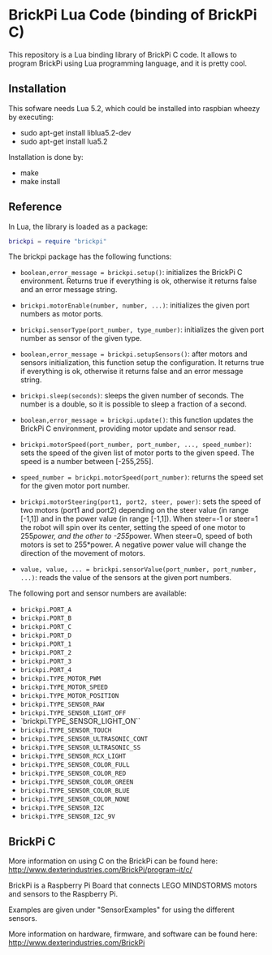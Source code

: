BrickPi Lua Code (binding of BrickPi C)
=======================================

This repository is a Lua binding library of BrickPi C code. It allows
to program BrickPi using Lua programming language, and it is pretty cool.

Installation
------------

This sofware needs Lua 5.2, which could be installed into raspbian wheezy
by executing:

- sudo apt-get install liblua5.2-dev
- sudo apt-get install lua5.2

Installation is done by:

- make
- make install

Reference
---------

In Lua, the library is loaded as a package:

```Lua
brickpi = require "brickpi"
```

The brickpi package has the following functions:

- `boolean,error_message = brickpi.setup()`: initializes the BrickPi
  C environment. Returns true if everything is ok, otherwise it
  returns false and an error message string.

- `brickpi.motorEnable(number, number, ...)`: initializes the given
  port numbers as motor ports.

- `brickpi.sensorType(port_number, type_number)`: initializes the
  given port number as sensor of the given type.

- `boolean,error_message = brickpi.setupSensors()`: after motors
  and sensors initialization, this function setup the configuration.
  It returns true if everything is ok, otherwise it returns false
  and an error message string.

- `brickpi.sleep(seconds)`: sleeps the given number of seconds. The
  number is a double, so it is possible to sleep a fraction of a
  second.

- `boolean,error_message = brickpi.update()`: this function updates
  the BrickPi C environment, providing motor update and sensor
  read.

- `brickpi.motorSpeed(port_number, port_number, ..., speed_number)`:
  sets the speed of the given list of motor ports to the given speed.
  The speed is a number between [-255,255].

- `speed_number = brickpi.motorSpeed(port_number)`: returns the speed
  set for the given motor port number.

- `brickpi.motorSteering(port1, port2, steer, power)`: sets the speed
  of two motors (port1 and port2) depending on the steer value (in
  range [-1,1]) and in the power value (in range [-1,1]). When steer=-1
  or steer=1 the robot will spin over its center, setting the speed
  of one motor to 255*power, and the other to -255*power. When steer=0,
  speed of both motors is set to 255*power. A negative power value
  will change the direction of the movement of motors.

- `value, value, ... = brickpi.sensorValue(port_number, port_number, ...)`:
  reads the value of the sensors at the given port numbers.

The following port and sensor numbers are available:

- `brickpi.PORT_A`
- `brickpi.PORT_B`
- `brickpi.PORT_C`
- `brickpi.PORT_D`
- `brickpi.PORT_1`
- `brickpi.PORT_2`
- `brickpi.PORT_3`
- `brickpi.PORT_4`
- `brickpi.TYPE_MOTOR_PWM`
- `brickpi.TYPE_MOTOR_SPEED`
- `brickpi.TYPE_MOTOR_POSITION`
- `brickpi.TYPE_SENSOR_RAW`
- `brickpi.TYPE_SENSOR_LIGHT_OFF`
- `brickpi.TYPE_SENSOR_LIGHT_ON``
- `brickpi.TYPE_SENSOR_TOUCH`
- `brickpi.TYPE_SENSOR_ULTRASONIC_CONT`
- `brickpi.TYPE_SENSOR_ULTRASONIC_SS`
- `brickpi.TYPE_SENSOR_RCX_LIGHT`
- `brickpi.TYPE_SENSOR_COLOR_FULL`
- `brickpi.TYPE_SENSOR_COLOR_RED`
- `brickpi.TYPE_SENSOR_COLOR_GREEN`
- `brickpi.TYPE_SENSOR_COLOR_BLUE`
- `brickpi.TYPE_SENSOR_COLOR_NONE`
- `brickpi.TYPE_SENSOR_I2C`
- `brickpi.TYPE_SENSOR_I2C_9V`

BrickPi C
---------

More information on using C on the BrickPi can be found here:
http://www.dexterindustries.com/BrickPi/program-it/c/

BrickPi is a Raspberry Pi Board that connects LEGO MINDSTORMS
motors and sensors to the Raspberry Pi.

Examples are given under "SensorExamples" for using the different
sensors.

More information on hardware, firmware, and software can be found
here: http://www.dexterindustries.com/BrickPi
